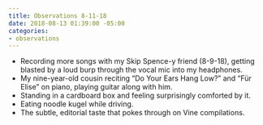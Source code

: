 ```yaml
---
title: Observations 8-11-18
date: 2018-08-13 01:39:00 -05:00
categories:
- observations
---
```


- Recording more songs with my Skip Spence-y friend (8-9-18), getting blasted by a loud burp through the vocal mic into my headphones.
- My nine-year-old cousin reciting “Do Your Ears Hang Low?” and “Für Elise” on piano, playing guitar along with him.
- Standing in a cardboard box and feeling surprisingly comforted by it.
- Eating noodle kugel while driving.
- The subtle, editorial taste that pokes through on Vine compilations.